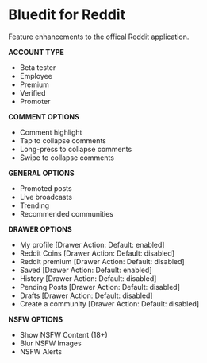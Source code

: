 # Bluedit for Reddit
Feature enhancements to the offical Reddit application.

**ACCOUNT TYPE**  
* Beta tester
* Employee
* Premium
* Verified
* Promoter

**COMMENT OPTIONS**  
* Comment highlight
* Tap to collapse comments
* Long-press to collapse comments
* Swipe to collapse comments

**GENERAL OPTIONS**  
* Promoted posts
* Live broadcasts
* Trending
* Recommended communities 
  
**DRAWER OPTIONS**  
* My profile [Drawer Action: Default: enabled]
* Reddit Coins [Drawer Action: Default: disabled]
* Reddit premium [Drawer Action: Default: disabled]
* Saved [Drawer Action: Default: enabled]
* History [Drawer Action: Default: disabled]
* Pending Posts [Drawer Action: Default: disabled]
* Drafts [Drawer Action: Default: disabled]
* Create a community [Drawer Action: Default: disabled]

**NSFW OPTIONS**  
* Show NSFW Content (18+)
* Blur NSFW Images
* NSFW Alerts

